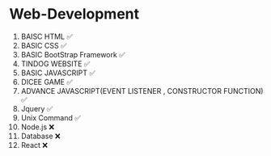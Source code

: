 # Web-Development
1. BAISC HTML ✅
2. BASIC CSS ✅
3. BASIC BootStrap Framework ✅
4. TINDOG WEBSITE ✅
5. BASIC JAVASCRIPT ✅
6. DICEE GAME ✅
7. ADVANCE JAVASCRIPT(EVENT LISTENER , CONSTRUCTOR FUNCTION) ✅
8. Jquery ✅
9. Unix Command ✅
10. Node.js ❌
11. Database ❌
12. React ❌
